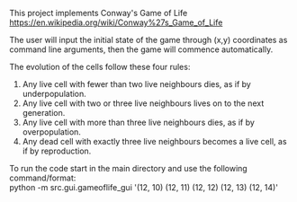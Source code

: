 This project implements Conway's Game of Life https://en.wikipedia.org/wiki/Conway%27s_Game_of_Life  

The user will input the initial state of the game through (x,y) coordinates as command line arguments, then the game will commence automatically.   
  
The evolution of the cells follow these four rules:  
  1) Any live cell with fewer than two live neighbours dies, as if by underpopulation.  
  2) Any live cell with two or three live neighbours lives on to the next generation.  
  3) Any live cell with more than three live neighbours dies, as if by overpopulation.  
  4) Any dead cell with exactly three live neighbours becomes a live cell, as if by reproduction.  

To run the code start in the main directory and use the following command/format:  
python -m src.gui.gameoflife_gui '(12, 10) (12, 11) (12, 12) (12, 13) (12, 14)'
